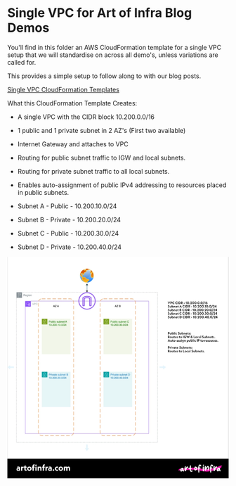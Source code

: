 # Single VPC for Art of Infra Blog Demos

You'll find in this folder an AWS CloudFormation template for a single VPC setup that we will standardise on across all demo's, unless variations are called for. 

This provides a simple setup to follow along to with our blog posts.

[Single VPC CloudFormation Templates](single-vpc.yaml)

What this CloudFormation Template Creates:
- A single VPC with the CIDR block 10.200.0.0/16
- 1 public and 1 private subnet in 2 AZ's (First two available)
- Internet Gateway and attaches to VPC
- Routing for public subnet traffic to IGW and local subnets.
- Routing for private subnet traffic to all local subnets. 
- Enables auto-assignment of public IPv4 addressing to resources placed in public subnets.

- Subnet A - Public - 10.200.10.0/24
- Subnet B - Private - 10.200.20.0/24
- Subnet C - Public - 10.200.30.0/24
- Subnet D - Private - 10.200.40.0/24

![Single VPC Diagram for Art of Infra](single-vpc-diagram.webp)
